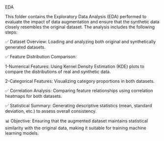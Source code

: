 EDA 

This folder contains the Exploratory Data Analysis (EDA) performed to evaluate the impact of data augmentation and ensure that the synthetic data closely resembles the original dataset. The analysis includes the following steps:

✅ Dataset Overview: Loading and analyzing both original and synthetically generated datasets.

✅ Feature Distribution Comparison:

1-Numerical Features: Using Kernel Density Estimation (KDE) plots to compare the distributions of real and synthetic data.

2-Categorical Features: Visualizing category proportions in both datasets.

✅ Correlation Analysis: Comparing feature relationships using correlation heatmaps for both datasets.

✅ Statistical Summary: Generating descriptive statistics (mean, standard deviation, etc.) to assess overall consistency.

📊 Objective: Ensuring that the augmented dataset maintains statistical similarity with the original data, making it suitable for training machine learning models.
